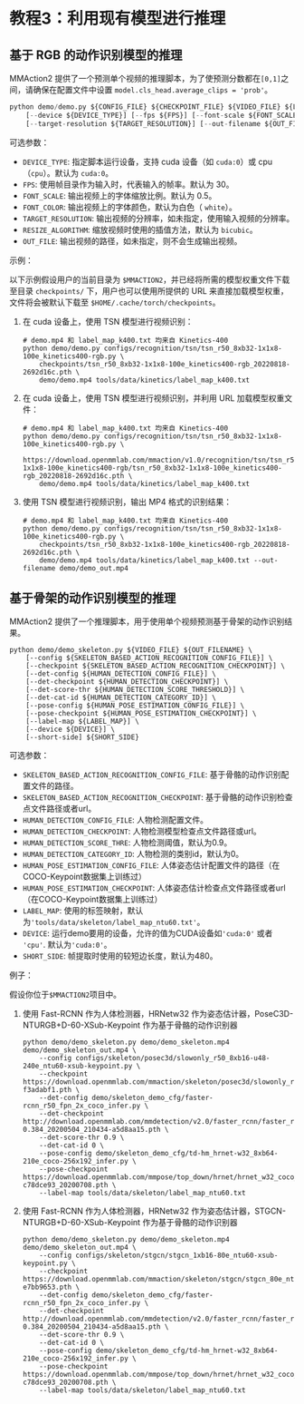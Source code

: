 # 教程3：利用现有模型进行推理

## 基于 RGB 的动作识别模型的推理

MMAction2 提供了一个预测单个视频的推理脚本，为了使预测分数都在`[0,1]`之间，请确保在配置文件中设置 `model.cls_head.average_clips = 'prob'`。

```python
python demo/demo.py ${CONFIG_FILE} ${CHECKPOINT_FILE} ${VIDEO_FILE} ${LABEL_FILE} \
    [--device ${DEVICE_TYPE}] [--fps ${FPS}] [--font-scale ${FONT_SCALE}] [--font-color ${FONT_COLOR}] \
    [--target-resolution ${TARGET_RESOLUTION}] [--out-filename ${OUT_FILE}]
```

可选参数：

- `DEVICE_TYPE`: 指定脚本运行设备，支持 cuda 设备（如 `cuda:0`）或 cpu（`cpu`）。默认为 `cuda:0`。
- `FPS`: 使用帧目录作为输入时，代表输入的帧率。默认为 30。
- `FONT_SCALE`: 输出视频上的字体缩放比例。默认为 0.5。
- `FONT_COLOR`: 输出视频上的字体颜色，默认为白色（ `white`）。
- `TARGET_RESOLUTION`: 输出视频的分辨率，如未指定，使用输入视频的分辨率。
- `RESIZE_ALGORITHM`: 缩放视频时使用的插值方法，默认为 `bicubic`。
- `OUT_FILE`: 输出视频的路径，如未指定，则不会生成输出视频。

示例：

以下示例假设用户的当前目录为 `$MMACTION2`，并已经将所需的模型权重文件下载至目录 `checkpoints/` 下，用户也可以使用所提供的 URL 来直接加载模型权重，文件将会被默认下载至 `$HOME/.cache/torch/checkpoints`。

1. 在 cuda 设备上，使用 TSN 模型进行视频识别：

   ```shell
   # demo.mp4 和 label_map_k400.txt 均来自 Kinetics-400
   python demo/demo.py configs/recognition/tsn/tsn_r50_8xb32-1x1x8-100e_kinetics400-rgb.py \
       checkpoints/tsn_r50_8xb32-1x1x8-100e_kinetics400-rgb_20220818-2692d16c.pth \
       demo/demo.mp4 tools/data/kinetics/label_map_k400.txt
   ```

2. 在 cuda 设备上，使用 TSN 模型进行视频识别，并利用 URL 加载模型权重文件：

   ```shell
   # demo.mp4 和 label_map_k400.txt 均来自 Kinetics-400
   python demo/demo.py configs/recognition/tsn/tsn_r50_8xb32-1x1x8-100e_kinetics400-rgb.py \
       https://download.openmmlab.com/mmaction/v1.0/recognition/tsn/tsn_r50_8xb32-1x1x8-100e_kinetics400-rgb/tsn_r50_8xb32-1x1x8-100e_kinetics400-rgb_20220818-2692d16c.pth \
       demo/demo.mp4 tools/data/kinetics/label_map_k400.txt
   ```

3. 使用 TSN 模型进行视频识别，输出 MP4 格式的识别结果：

   ```shell
   # demo.mp4 和 label_map_k400.txt 均来自 Kinetics-400
   python demo/demo.py configs/recognition/tsn/tsn_r50_8xb32-1x1x8-100e_kinetics400-rgb.py \
       checkpoints/tsn_r50_8xb32-1x1x8-100e_kinetics400-rgb_20220818-2692d16c.pth \
       demo/demo.mp4 tools/data/kinetics/label_map_k400.txt --out-filename demo/demo_out.mp4
   ```

## 基于骨架的动作识别模型的推理

MMAction2 提供了一个推理脚本，用于使用单个视频预测基于骨架的动作识别结果。

```shell
python demo/demo_skeleton.py ${VIDEO_FILE} ${OUT_FILENAME} \
    [--config ${SKELETON_BASED_ACTION_RECOGNITION_CONFIG_FILE}] \
    [--checkpoint ${SKELETON_BASED_ACTION_RECOGNITION_CHECKPOINT}] \
    [--det-config ${HUMAN_DETECTION_CONFIG_FILE}] \
    [--det-checkpoint ${HUMAN_DETECTION_CHECKPOINT}] \
    [--det-score-thr ${HUMAN_DETECTION_SCORE_THRESHOLD}] \
    [--det-cat-id ${HUMAN_DETECTION_CATEGORY_ID}] \
    [--pose-config ${HUMAN_POSE_ESTIMATION_CONFIG_FILE}] \
    [--pose-checkpoint ${HUMAN_POSE_ESTIMATION_CHECKPOINT}] \
    [--label-map ${LABEL_MAP}] \
    [--device ${DEVICE}] \
    [--short-side] ${SHORT_SIDE}
```

可选参数：

- `SKELETON_BASED_ACTION_RECOGNITION_CONFIG_FILE`: 基于骨骼的动作识别配置文件的路径。
- `SKELETON_BASED_ACTION_RECOGNITION_CHECKPOINT`: 基于骨骼的动作识别检查点文件路径或者url。
- `HUMAN_DETECTION_CONFIG_FILE`: 人物检测配置文件。
- `HUMAN_DETECTION_CHECKPOINT`: 人物检测模型检查点文件路径或url。
- `HUMAN_DETECTION_SCORE_THRE`: 人物检测阈值，默认为0.9。
- `HUMAN_DETECTION_CATEGORY_ID`: 人物检测的类别id，默认为0。
- `HUMAN_POSE_ESTIMATION_CONFIG_FILE`: 人体姿态估计配置文件的路径（在COCO-Keypoint数据集上训练过）
- `HUMAN_POSE_ESTIMATION_CHECKPOINT`: 人体姿态估计检查点文件路径或者url（在COCO-Keypoint数据集上训练过）
- `LABEL_MAP`: 使用的标签映射，默认为`'tools/data/skeleton/label_map_ntu60.txt'`。
- `DEVICE`: 运行demo要用的设备，允许的值为CUDA设备如`'cuda:0'` 或者 `'cpu'`. 默认为`'cuda:0'`。
- `SHORT_SIDE`: 帧提取时使用的较短边长度，默认为480。

例子：

假设你位于`$MMACTION2`项目中。

1. 使用 Fast-RCNN 作为人体检测器，HRNetw32 作为姿态估计器，PoseC3D-NTURGB+D-60-XSub-Keypoint 作为基于骨骼的动作识别器

   ```shell
   python demo/demo_skeleton.py demo/demo_skeleton.mp4 demo/demo_skeleton_out.mp4 \
       --config configs/skeleton/posec3d/slowonly_r50_8xb16-u48-240e_ntu60-xsub-keypoint.py \
       --checkpoint https://download.openmmlab.com/mmaction/skeleton/posec3d/slowonly_r50_u48_240e_ntu60_xsub_keypoint/slowonly_r50_u48_240e_ntu60_xsub_keypoint-f3adabf1.pth \
       --det-config demo/skeleton_demo_cfg/faster-rcnn_r50_fpn_2x_coco_infer.py \
       --det-checkpoint http://download.openmmlab.com/mmdetection/v2.0/faster_rcnn/faster_rcnn_r50_fpn_2x_coco/faster_rcnn_r50_fpn_2x_coco_bbox_mAP-0.384_20200504_210434-a5d8aa15.pth \
       --det-score-thr 0.9 \
       --det-cat-id 0 \
       --pose-config demo/skeleton_demo_cfg/td-hm_hrnet-w32_8xb64-210e_coco-256x192_infer.py \
       --pose-checkpoint https://download.openmmlab.com/mmpose/top_down/hrnet/hrnet_w32_coco_256x192-c78dce93_20200708.pth \
       --label-map tools/data/skeleton/label_map_ntu60.txt
   ```

2. 使用 Fast-RCNN 作为人体检测器，HRNetw32 作为姿态估计器，STGCN-NTURGB+D-60-XSub-Keypoint 作为基于骨骼的动作识别器

   ```shell
   python demo/demo_skeleton.py demo/demo_skeleton.mp4 demo/demo_skeleton_out.mp4 \
       --config configs/skeleton/stgcn/stgcn_1xb16-80e_ntu60-xsub-keypoint.py \
       --checkpoint https://download.openmmlab.com/mmaction/skeleton/stgcn/stgcn_80e_ntu60_xsub_keypoint/stgcn_80e_ntu60_xsub_keypoint-e7bb9653.pth \
       --det-config demo/skeleton_demo_cfg/faster-rcnn_r50_fpn_2x_coco_infer.py \
       --det-checkpoint http://download.openmmlab.com/mmdetection/v2.0/faster_rcnn/faster_rcnn_r50_fpn_2x_coco/faster_rcnn_r50_fpn_2x_coco_bbox_mAP-0.384_20200504_210434-a5d8aa15.pth \
       --det-score-thr 0.9 \
       --det-cat-id 0 \
       --pose-config demo/skeleton_demo_cfg/td-hm_hrnet-w32_8xb64-210e_coco-256x192_infer.py \
       --pose-checkpoint https://download.openmmlab.com/mmpose/top_down/hrnet/hrnet_w32_coco_256x192-c78dce93_20200708.pth \
       --label-map tools/data/skeleton/label_map_ntu60.txt
   ```
